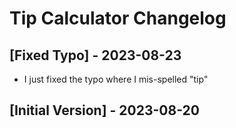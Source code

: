 # Tip Calculator Changelog
## [Fixed Typo] - 2023-08-23
- I just fixed the typo where I mis-spelled "tip"
## [Initial Version] - 2023-08-20